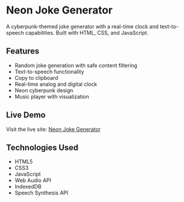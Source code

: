 # Neon Joke Generator

A cyberpunk-themed joke generator with a real-time clock and text-to-speech capabilities. Built with HTML, CSS, and JavaScript.

## Features

- Random joke generation with safe content filtering
- Text-to-speech functionality
- Copy to clipboard
- Real-time analog and digital clock
- Neon cyberpunk design
- Music player with visualization

## Live Demo

Visit the live site: [Neon Joke Generator](https://github.com/nmbanew24/neon-joke-generator.git)

## Technologies Used

- HTML5
- CSS3
- JavaScript
- Web Audio API
- IndexedDB
- Speech Synthesis API
